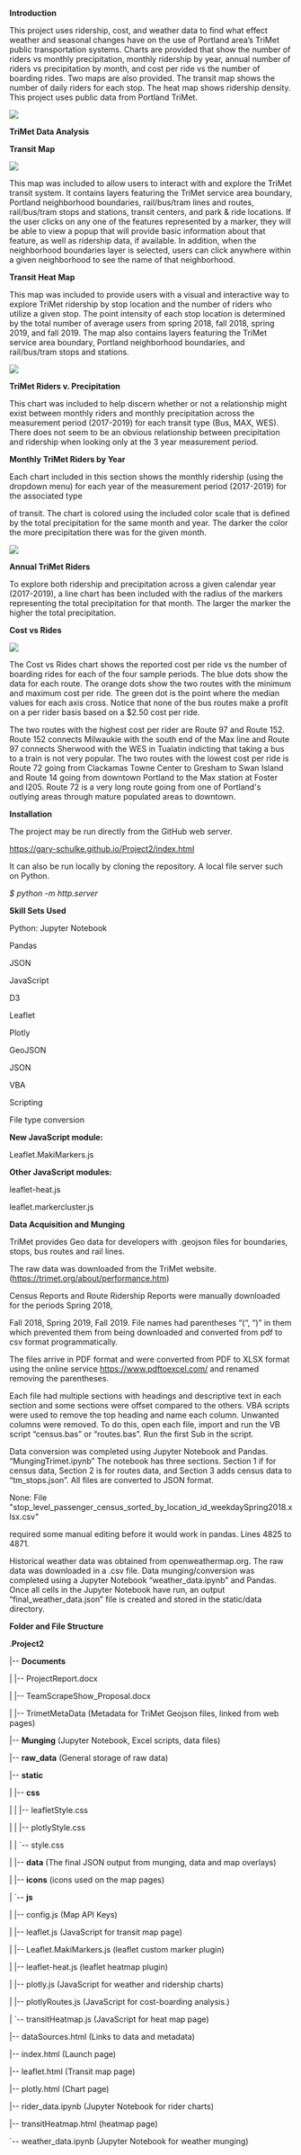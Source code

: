 **Introduction**

This project uses ridership, cost, and weather data to find what effect weather
and seasonal changes have on the use of Portland area’s TriMet public
transportation systems. Charts are provided that show the number of riders vs
monthly precipitation, monthly ridership by year, annual number of riders vs
precipitation by month, and cost per ride vs the number of boarding rides. Two
maps are also provided. The transit map shows the number of daily riders for
each stop. The heat map shows ridership density. This project uses public data
from Portland TriMet.

![](media/2f9410e3845908b2ec51b5b2d79c8700.png)

**TriMet Data Analysis**

**Transit Map**

![](media/42e45a02bd19fb127518d9c664105a3b.png)

This map was included to allow users to interact with and explore the TriMet
transit system. It contains layers featuring the TriMet service area boundary,
Portland neighborhood boundaries, rail/bus/tram lines and routes, rail/bus/tram
stops and stations, transit centers, and park & ride locations. If the user
clicks on any one of the features represented by a marker, they will be able to
view a popup that will provide basic information about that feature, as well as
ridership data, if available. In addition, when the neighborhood boundaries
layer is selected, users can click anywhere within a given neighborhood to see
the name of that neighborhood.

**Transit Heat Map**

This map was included to provide users with a visual and interactive way to
explore TriMet ridership by stop location and the number of riders who utilize a
given stop. The point intensity of each stop location is determined by the total
number of average users from spring 2018, fall 2018, spring 2019, and fall 2019.
The map also contains layers featuring the TriMet service area boundary,
Portland neighborhood boundaries, and rail/bus/tram stops and stations.

![](media/ebd630b3793f4e9e4ab10d6edc337d2e.png)

**TriMet Riders v. Precipitation**

This chart was included to help discern whether or not a relationship might
exist between monthly riders and monthly precipitation across the measurement
period (2017-2019) for each transit type (Bus, MAX, WES). There does not seem to
be an obvious relationship between precipitation and ridership when looking only
at the 3 year measurement period.

**Monthly TriMet Riders by Year**

Each chart included in this section shows the monthly ridership (using the
dropdown menu) for each year of the measurement period (2017-2019) for the
associated type

of transit. The chart is colored using the included color scale that is defined
by the total precipitation for the same month and year. The darker the color the
more precipitation there was for the given month.

![](media/a381fcf7990ee7b7781bda15d4c1b029.png)

**Annual TriMet Riders**

To explore both ridership and precipitation across a given calendar year
(2017-2019), a line chart has been included with the radius of the markers
representing the total precipitation for that month. The larger the marker the
higher the total precipitation.

**Cost vs Rides**

![](media/4c89a2ed7f1817b0b7798e054da5e86a.png)

The Cost vs Rides chart shows the reported cost per ride vs the number of
boarding rides for each of the four sample periods. The blue dots show the data
for each route. The orange dots show the two routes with the minimum and maximum
cost per ride. The green dot is the point where the median values for each axis
cross. Notice that none of the bus routes make a profit on a per rider basis
based on a \$2.50 cost per ride.

The two routes with the highest cost per rider are Route 97 and Route 152. Route
152 connects Milwaukie with the south end of the Max line and Route 97 connects
Sherwood with the WES in Tualatin indicting that taking a bus to a train is not
very popular. The two routes with the lowest cost per ride is Route 72 going
from Clackamas Towne Center to Gresham to Swan Island and Route 14 going from
downtown Portland to the Max station at Foster and I205. Route 72 is a very long
route going from one of Portland's outlying areas through mature populated areas
to downtown.

**Installation**

The project may be run directly from the GitHub web server.

<https://gary-schulke.github.io/Project2/index.html>

It can also be run locally by cloning the repository. A local file server such
on Python.

*\$ python -m http.server*

**Skill Sets Used**

Python: Jupyter Notebook

Pandas

JSON

JavaScript

D3

Leaflet

Plotly

GeoJSON

JSON

VBA

Scripting

File type conversion

**New JavaScript module:**

Leaflet.MakiMarkers.js

**Other JavaScript modules:**

leaflet-heat.js

leaflet.markercluster.js

**Data Acquisition and Munging**

TriMet provides Geo data for developers with .geojson files for boundaries,
stops, bus routes and rail lines.

The raw data was downloaded from the TriMet website.
(https://trimet.org/about/performance.htm)

Census Reports and Route Ridership Reports were manually downloaded for the
periods Spring 2018,

Fall 2018, Spring 2019, Fall 2019. File names had parentheses “(“, “)” in them
which prevented them from being downloaded and converted from pdf to csv format
programmatically.

The files arrive in PDF format and were converted from PDF to XLSX format using
the online service <https://www.pdftoexcel.com/> and renamed removing the
parentheses.

Each file had multiple sections with headings and descriptive text in each
section and some sections were offset compared to the others. VBA scripts were
used to remove the top heading and name each column. Unwanted columns were
removed. To do this, open each file, import and run the VB script “census.bas”
or “routes.bas”. Run the first Sub in the script.

Data conversion was completed using Jupyter Notebook and Pandas.
“MungingTrimet.ipynb” The notebook has three sections. Section 1 if for census
data, Section 2 is for routes data, and Section 3 adds census data to
“tm_stops.json”. All files are converted to JSON format.

None: File
"stop_level_passenger_census_sorted_by_location_id_weekdaySpring2018.xlsx.csv"

required some manual editing before it would work in pandas. Lines 4825 to 4871.

Historical weather data was obtained from openweathermap.org. The raw data was
downloaded in a .csv file. Data munging/conversion was completed using a Jupyter
Notebook “weather_data.ipynb” and Pandas. Once all cells in the Jupyter Notebook
have run, an output “final_weather_data.json” file is created and stored in the
static/data directory.

**Folder and File Structure**

.**Project2**

\|-- **Documents**

\| \|-- ProjectReport.docx

\| \|-- TeamScrapeShow_Proposal.docx

\| \|-- TrimetMetaData (Metadata for TriMet Geojson files, linked from web
pages)

\|-- **Munging** (Jupyter Notebook, Excel scripts, data files)

\|-- **raw_data** (General storage of raw data)

\|-- **static**

\| \|-- **css**

\| \| \|-- leafletStyle.css

\| \| \|-- plotlyStyle.css

\| \| \`-- style.css

\| \|-- **data** (The final JSON output from munging, data and map overlays)

\| \|-- **icons** (icons used on the map pages)

\| \`-- **js**

\| \|-- config.js (Map API Keys)

\| \|-- leaflet.js (JavaScript for transit map page)

\| \|-- Leaflet.MakiMarkers.js (leaflet custom marker plugin)

\| \|-- leaflet-heat.js (leaflet heatmap plugin)

\| \|-- plotly.js (JavaScript for weather and ridership charts)

\| \|-- plotlyRoutes.js (JavaScript for cost-boarding analysis.)

\| \`-- transitHeatmap.js (JavaScript for heat map page)

\|-- dataSources.html (Links to data and metadata)

\|-- index.html (Launch page)

\|-- leaflet.html (Transit map page)

\|-- plotly.html (Chart page)

\|-- rider_data.ipynb (Jupyter Notebook for rider charts)

\|-- transitHeatmap.html (heatmap page)

\`-- weather_data.ipynb (Jupyter Notebook for weather munging)
